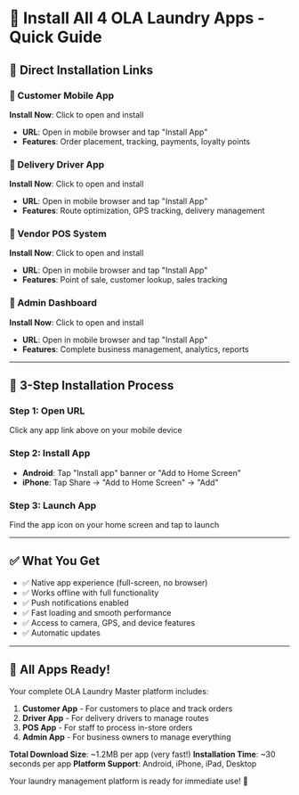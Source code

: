 # 📱 Install All 4 OLA Laundry Apps - Quick Guide

## 🔗 Direct Installation Links

### 📱 Customer Mobile App
**Install Now**: Click to open and install
- **URL**: Open in mobile browser and tap "Install App"
- **Features**: Order placement, tracking, payments, loyalty points

### 🚚 Delivery Driver App  
**Install Now**: Click to open and install
- **URL**: Open in mobile browser and tap "Install App"
- **Features**: Route optimization, GPS tracking, delivery management

### 🏪 Vendor POS System
**Install Now**: Click to open and install  
- **URL**: Open in mobile browser and tap "Install App"
- **Features**: Point of sale, customer lookup, sales tracking

### 💼 Admin Dashboard
**Install Now**: Click to open and install
- **URL**: Open in mobile browser and tap "Install App" 
- **Features**: Complete business management, analytics, reports

---

## 📲 3-Step Installation Process

### Step 1: Open URL
Click any app link above on your mobile device

### Step 2: Install App
- **Android**: Tap "Install app" banner or "Add to Home Screen"
- **iPhone**: Tap Share → "Add to Home Screen" → "Add"

### Step 3: Launch App
Find the app icon on your home screen and tap to launch

---

## ✅ What You Get

- ✅ Native app experience (full-screen, no browser)
- ✅ Works offline with full functionality
- ✅ Push notifications enabled
- ✅ Fast loading and smooth performance
- ✅ Access to camera, GPS, and device features
- ✅ Automatic updates

---

## 🎯 All Apps Ready!

Your complete OLA Laundry Master platform includes:

1. **Customer App** - For customers to place and track orders
2. **Driver App** - For delivery drivers to manage routes  
3. **POS App** - For staff to process in-store orders
4. **Admin App** - For business owners to manage everything

**Total Download Size**: ~1.2MB per app (very fast!)
**Installation Time**: ~30 seconds per app
**Platform Support**: Android, iPhone, iPad, Desktop

Your laundry management platform is ready for immediate use! 🚀
